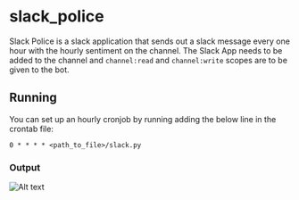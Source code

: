 # slack_police

Slack Police is a slack application that sends out a slack message every one hour with the hourly sentiment on the channel. The Slack App needs to be added to the channel and ```channel:read``` and ```channel:write``` scopes are to be given to the bot.

## Running

You can set up an hourly cronjob by running adding the below line in the crontab file:

```0 * * * * <path_to_file>/slack.py```

### Output

![Alt text](/slack_screenshot.png?raw=true "Slack Screenshot")




 
